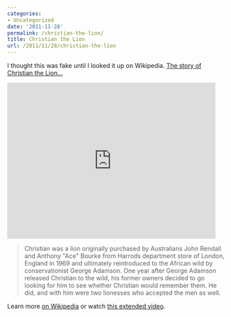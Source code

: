 ```yaml
---
categories:
- Uncategorized
date: '2011-11-28'
permalink: /christian-the-lion/
title: Christian the Lion
url: /2011/11/28/christian-the-lion
---
```


I thought this was fake until I looked it up on Wikipedia. <a href="https://www.youtube.com/watch?v=ZDZaWgf_bk0">The story of Christian the Lion...</a>

<iframe class="alignc" width="480" height="360" src="https://www.youtube.com/embed/ZDZaWgf_bk0?rel=0" frameborder="0" allowfullscreen></iframe>

<blockquote>Christian was a lion originally purchased by Australians John Rendall and Anthony "Ace" Bourke from Harrods department store of London, England in 1969 and ultimately reintroduced to the African wild by conservationist George Adamson. One year after George Adamson released Christian to the wild, his former owners decided to go looking for him to see whether Christian would remember them. He did, and with him were two lionesses who accepted the men as well.</blockquote>

Learn more <a href="http://en.wikipedia.org/wiki/Christian_the_lion">on Wikipedia</a> or watch <a href="https://www.youtube.com/watch?v=cvCjyWp3rEk">this extended video</a>.